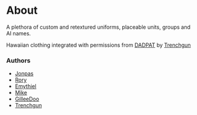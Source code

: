 # About

A plethora of custom and retextured uniforms, placeable units, groups and AI names.

Hawaiian clothing integrated with permissions from [DADPAT](https://steamcommunity.com/sharedfiles/filedetails/?id=1744343347) by [Trenchgun](https://steamcommunity.com/id/PyroTiger)

### Authors

- [Jonpas](https://github.com/jonpas)
- [Rory](https://github.com/SyMP2005)
- [Emythiel](https://github.com/emythiel)
- [Mike](https://github.com/MikeMF)
- [GilleeDoo](https://github.com/GilleeDoo)
- [Trenchgun](https://github.com/trenchgun)

